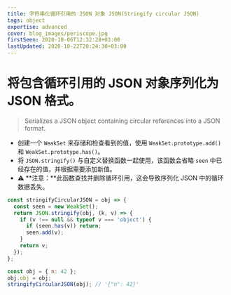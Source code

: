 ```yaml
---
title: 字符串化循环引用的 JSON 对象 JSON(Stringify circular JSON)
tags: object
expertise: advanced
cover: blog_images/periscope.jpg
firstSeen: 2020-10-06T12:32:28+03:00
lastUpdated: 2020-10-22T20:24:30+03:00
---
```


# 将包含循环引用的 JSON 对象序列化为 JSON 格式。
> Serializes a JSON object containing circular references into a JSON format.

- 创建一个 `WeakSet` 来存储和检查看到的值，使用 `WeakSet.prototype.add()` 和 `WeakSet.prototype.has()`。
- 将 `JSON.stringify()` 与自定义替换函数一起使用，该函数会省略 `seen` 中已经存在的值，并根据需要添加新值。
- ⚠️ **注意：**此函数查找并删除循环引用，这会导致序列化 JSON 中的循环数据丢失。

```js
const stringifyCircularJSON = obj => {
  const seen = new WeakSet();
  return JSON.stringify(obj, (k, v) => {
    if (v !== null && typeof v === 'object') {
      if (seen.has(v)) return;
      seen.add(v);
    }
    return v;
  });
};
```

```js
const obj = { n: 42 };
obj.obj = obj;
stringifyCircularJSON(obj); // '{"n": 42}'
```
